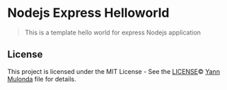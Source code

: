 # Nodejs Express Helloworld

> This is a template hello world for express Nodejs application 

## License

This project is licensed under the MIT License - See the [LICENSE](LICENSE)© [Yann Mulonda](https://github.com/YannMjl) file for details.
